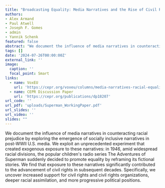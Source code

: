 ```yaml
---
title: "Broadcasting Equality: Media Narratives and the Rise of Civil Rights"
authors:
- Alex Armand
- Paul Atwell
- Joseph F. Gomes
- admin
- Yannik Schenk
featured: false
abstract: "We document the influence of media narratives in counteracting racial prejudice by exploring the emergence of socially inclusive narratives in post-WWII U.S. media. We exploit an unprecedented experiment that created exogenous exposure to these narratives: in 1946, amid widespread racial divisions, the popular children's radio series The Adventures of Superman suddenly decided to promote equality by reframing its fictional stories. We find that exposure to these narratives significantly contributed to the advancement of civil rights in subsequent decades. Specifically, we uncover increased support for civil rights and civil rights organizations, deeper racial assimilation, and more progressive political positions."
tags: []
date: '2024-07-26T00:00:00Z'
external_link: ''
image:
  caption: ''
  focal_point: Smart
links:
  - name: VoxEU
    url: 'https://cepr.org/voxeu/columns/media-narratives-racial-equality-how-superman-helped-pave-ground-civil-rights'
  - name: CEPR Discussion Paper
    url: 'https://cepr.org/publications/dp18207'
url_code: ''
url_pdf: 'uploads/Superman_WorkingPaper.pdf'
url_slides: ''
url_video: ''
slides: ""
---
```


We document the influence of media narratives in counteracting racial prejudice by exploring the emergence of socially inclusive narratives in post-WWII U.S. media. We exploit an unprecedented experiment that created exogenous exposure to these narratives: in 1946, amid widespread racial divisions, the popular children's radio series The Adventures of Superman suddenly decided to promote equality by reframing its fictional stories. We find that exposure to these narratives significantly contributed to the advancement of civil rights in subsequent decades. Specifically, we uncover increased support for civil rights and civil rights organizations, deeper racial assimilation, and more progressive political positions.
